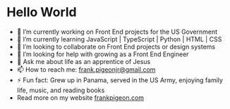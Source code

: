 # Hello World 

- 🔭 I’m currently working on Front End projects for the US Government
- 🌱 I’m currently learning JavaScript | TypeScript | Python | HTML | CSS
- 👯 I’m looking to collaborate on Front End projects or design systems
- 🤔 I’m looking for help with growing as a Front End Engineer
- 💬 Ask me about life as an apprentice of Jesus
- 📫 How to reach me: <frank.pigeonjr@gmail.com>
- ⚡ Fun fact: Grew up in Panama, served in the US Army, enjoying family life, music, and reading books
- Read more on my website [frankpigeon.com](https://frankpigeon.com)
